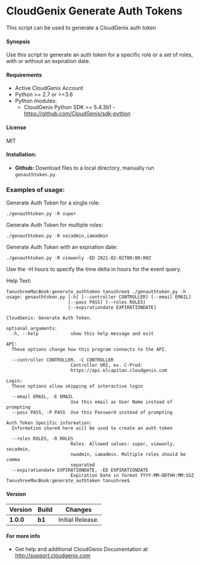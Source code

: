 # CloudGenix Generate Auth Tokens
This script can be used to generate a CloudGenix auth token

#### Synopsis
Use this script to generate an auth token for a specific role or a set of roles, with or without an expiration date.

#### Requirements
* Active CloudGenix Account
* Python >= 2.7 or >=3.6
* Python modules:
    * CloudGenix Python SDK >= 5.4.3b1 - <https://github.com/CloudGenix/sdk-python>

#### License
MIT

#### Installation:
 - **Github:** Download files to a local directory, manually run `genauthtoken.py`. 

### Examples of usage:
Generate Auth Token for a single role:
```
./genauthtoken.py -R super 
```
Generate Auth Token for multiple roles:
``` 
./genauthtoken.py -R secadmin,iamadmin  
```
Generate Auth Token with an expiration date:
``` 
./genauthtoken.py -R viewonly -ED 2021-02-02T00:00:00Z  
```

Use the -H hours to specify the time delta in hours for the event query.

Help Text:
```angular2
TanushreeMacBook:generate_authtoken tanushree$ ./genauthtoken.py -h
usage: genauthtoken.py [-h] [--controller CONTROLLER] [--email EMAIL]
                       [--pass PASS] [--roles ROLES]
                       [--expirationdate EXPIRATIONDATE]

CloudGenix: Generate Auth Token.

optional arguments:
  -h, --help            show this help message and exit

API:
  These options change how this program connects to the API.

  --controller CONTROLLER, -C CONTROLLER
                        Controller URI, ex. C-Prod:
                        https://api.elcapitan.cloudgenix.com

Login:
  These options allow skipping of interactive login

  --email EMAIL, -E EMAIL
                        Use this email as User Name instead of prompting
  --pass PASS, -P PASS  Use this Password instead of prompting

Auth Token Specific information:
  Information shared here will be used to create an auth token

  --roles ROLES, -R ROLES
                        Roles. Allowed values: super, viewonly, secadmin,
                        nwadmin, iamadmin. Multiple roles should be comma
                        separated
  --expirationdate EXPIRATIONDATE, -ED EXPIRATIONDATE
                        Expiration Date in format YYYY-MM-DDTHH:MM:SSZ
TanushreeMacBook:generate_authtoken tanushree$ 

```

#### Version
| Version | Build | Changes |
| ------- | ----- | ------- |
| **1.0.0** | **b1** | Initial Release. |


#### For more info
 * Get help and additional CloudGenix Documentation at <http://support.cloudgenix.com>
